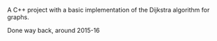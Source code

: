 A C++ project with a basic implementation of the Dijkstra algorithm for graphs.

Done way back, around 2015-16
